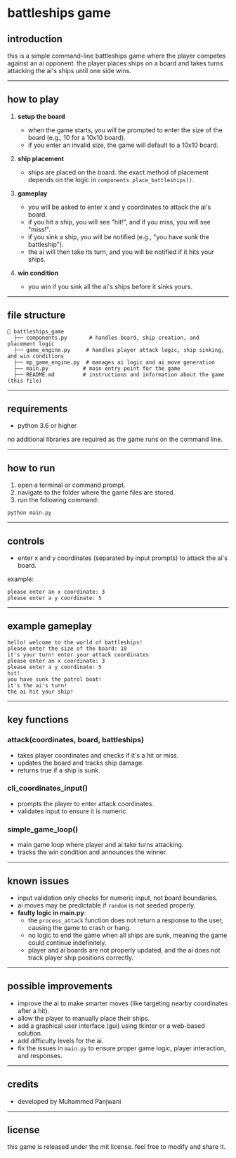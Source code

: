 
# battleships game

## introduction
this is a simple command-line battleships game where the player competes against an ai opponent. the player places ships on a board and takes turns attacking the ai's ships until one side wins.

---

## how to play

1. **setup the board**
   - when the game starts, you will be prompted to enter the size of the board (e.g., 10 for a 10x10 board).
   - if you enter an invalid size, the game will default to a 10x10 board.

2. **ship placement**
   - ships are placed on the board. the exact method of placement depends on the logic in `components.place_battleships()`.

3. **gameplay**
   - you will be asked to enter x and y coordinates to attack the ai's board.
   - if you hit a ship, you will see "hit!", and if you miss, you will see "miss!".
   - if you sink a ship, you will be notified (e.g., "you have sunk the battleship").
   - the ai will then take its turn, and you will be notified if it hits your ships.

4. **win condition**
   - you win if you sink all the ai's ships before it sinks yours.
   
---

## file structure

```
📁 battleships_game
  ├── components.py       # handles board, ship creation, and placement logic
  ├── game_engine.py     # handles player attack logic, ship sinking, and win conditions
  ├── mp_game_engine.py  # manages ai logic and ai move generation
  ├── main.py           # main entry point for the game
  ├── README.md         # instructions and information about the game (this file)
```

---

## requirements
- python 3.6 or higher

no additional libraries are required as the game runs on the command line.

---

## how to run
1. open a terminal or command prompt.
2. navigate to the folder where the game files are stored.
3. run the following command:

```
python main.py
```

---

## controls
- enter x and y coordinates (separated by input prompts) to attack the ai's board.

example:
```
please enter an x coordinate: 3
please enter a y coordinate: 5
```

---

## example gameplay
```
hello! welcome to the world of battleships!
please enter the size of the board: 10
it's your turn! enter your attack coordinates
please enter an x coordinate: 3
please enter a y coordinate: 5
hit!
you have sunk the patrol boat!
it's the ai's turn!
the ai hit your ship!
```

---

## key functions

### **attack(coordinates, board, battleships)**
- takes player coordinates and checks if it's a hit or miss.
- updates the board and tracks ship damage.
- returns true if a ship is sunk.

### **cli_coordinates_input()**
- prompts the player to enter attack coordinates.
- validates input to ensure it is numeric.

### **simple_game_loop()**
- main game loop where player and ai take turns attacking.
- tracks the win condition and announces the winner.

---

## known issues
- input validation only checks for numeric input, not board boundaries.
- ai moves may be predictable if `random` is not seeded properly.
- **faulty logic in main.py**:
  - the `process_attack` function does not return a response to the user, causing the game to crash or hang.
  - no logic to end the game when all ships are sunk, meaning the game could continue indefinitely.
  - player and ai boards are not properly updated, and the ai does not track player ship positions correctly.

---

## possible improvements
- improve the ai to make smarter moves (like targeting nearby coordinates after a hit).
- allow the player to manually place their ships.
- add a graphical user interface (gui) using tkinter or a web-based solution.
- add difficulty levels for the ai.
- fix the issues in `main.py` to ensure proper game logic, player interaction, and responses.

---

## credits
- developed by Muhammed Panjwani

---

## license
this game is released under the mit license. feel free to modify and share it.



